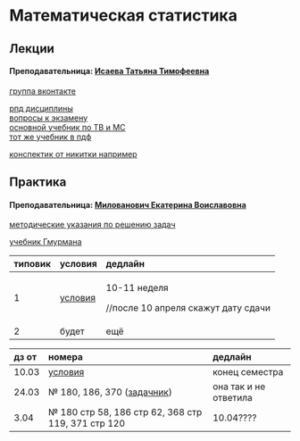 # Математическая статистика

## Лекции

#### Преподавательница: [Исаева Татьяна Тимофеевна](https://isu.ifmo.ru/pls/apex/f?p=2143:3:105747231495544::NO::PID:146553)​ <a id="prepodavatelnica-isaeva-tatyana-timofeevna"></a>

​[группа вконтакте](https://vk.com/club193548696)

[рпд дисциплины](https://docs.google.com/document/d/1_ndQigkP6koiwACN9-0gRBcCWq7t1HWs/edit)  
[вопросы к экзамену](https://drive.google.com/file/d/1Kw7KPW89CJxEkxjfopH5Nbfu8p-Ca3hT/view?usp=sharing)  
[основной учебник по ТВ и МС](https://drive.google.com/file/d/1DMVOnxebq1tbM-7WtCTRaG0KQnYHRbS3/view)  
[тот же учебник в пдф](https://drive.google.com/file/d/1dhleMvlnW961Xcff4ujPDcK0Ent4Mbp5/view)

[конспектик от никитки например](https://drive.google.com/file/d/1kp3zKvMYax1dDuLtV85lU1hUvPtdHJpt/view)

## Практика

#### Преподавательница: [Милованович Екатерина Воиславовна](https://isu.ifmo.ru/pls/apex/f?p=2143:3:111244859593082::NO::PID:106026)

[методические указания по решению задач](https://drive.google.com/file/d/1apxGPFTNQvzCDytnK8YIBzB3sa0KW_eX/view)

[учебник Гмурмана](https://drive.google.com/file/d/11Di5vEYRI3ECYvKm5OxLtMhHnkXfHJ6Y/view)

<table>
  <thead>
    <tr>
      <th style="text-align:left">&#x442;&#x438;&#x43F;&#x43E;&#x432;&#x438;&#x43A;</th>
      <th style="text-align:left">&#x443;&#x441;&#x43B;&#x43E;&#x432;&#x438;&#x44F;</th>
      <th style="text-align:left">&#x434;&#x435;&#x434;&#x43B;&#x430;&#x439;&#x43D;</th>
    </tr>
  </thead>
  <tbody>
    <tr>
      <td style="text-align:left">1</td>
      <td style="text-align:left"><a href="https://drive.google.com/file/d/1hShWYtA5lpneRzX6UEkFRYzgbtlDIWSD/view">&#x443;&#x441;&#x43B;&#x43E;&#x432;&#x438;&#x44F;</a>
      </td>
      <td style="text-align:left">
        <p>10-11 &#x43D;&#x435;&#x434;&#x435;&#x43B;&#x44F;</p>
        <p>//&#x43F;&#x43E;&#x441;&#x43B;&#x435; 10 &#x430;&#x43F;&#x440;&#x435;&#x43B;&#x44F;
          &#x441;&#x43A;&#x430;&#x436;&#x443;&#x442; &#x434;&#x430;&#x442;&#x443;
          &#x441;&#x434;&#x430;&#x447;&#x438;</p>
      </td>
    </tr>
    <tr>
      <td style="text-align:left">2</td>
      <td style="text-align:left">&#x431;&#x443;&#x434;&#x435;&#x442;</td>
      <td style="text-align:left">&#x435;&#x449;&#x451;</td>
    </tr>
  </tbody>
</table>

| дз от | номера | дедлайн |
| :--- | :--- | :--- |
| 10.03 | [условия](https://docs.google.com/document/d/1mar3tFecVCrPACiAMdct27zlf_4jTf_Dj5sxGSdRGdA/edit) | конец семестра |
| 24.03 | № 180, 186, 370 \([задачник](https://drive.google.com/file/d/1FOHZvTtQwkQa-WLo3eKRvlL87SKzr8Ai/view)\) | она так и не ответила |
| 3.04 | № 180 стр 58, 186 стр 62, 368 стр 119, 371 стр 120 | 10.04???? |


